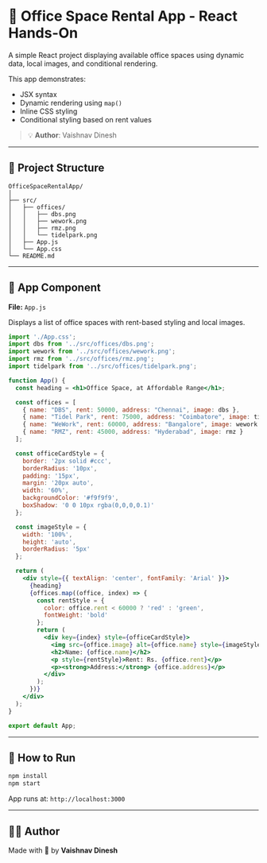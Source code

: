 
# 🏢 Office Space Rental App - React Hands-On

A simple React project displaying available office spaces using dynamic data, local images, and conditional rendering.

This app demonstrates:
- JSX syntax
- Dynamic rendering using `map()`
- Inline CSS styling
- Conditional styling based on rent values

> 💡 **Author**: Vaishnav Dinesh

---

## 📁 Project Structure

```
OfficeSpaceRentalApp/
│
├── src/
│   ├── offices/
│   │   ├── dbs.png
│   │   ├── wework.png
│   │   ├── rmz.png
│   │   └── tidelpark.png
│   ├── App.js
│   └── App.css
└── README.md
```

---

## 🔹 App Component

**File:** `App.js`

Displays a list of office spaces with rent-based styling and local images.

```jsx
import './App.css';
import dbs from '../src/offices/dbs.png';
import wework from '../src/offices/wework.png';
import rmz from '../src/offices/rmz.png';
import tidelpark from '../src/offices/tidelpark.png';

function App() {
  const heading = <h1>Office Space, at Affordable Range</h1>;

  const offices = [
    { name: "DBS", rent: 50000, address: "Chennai", image: dbs },
    { name: "Tidel Park", rent: 75000, address: "Coimbatore", image: tidelpark },
    { name: "WeWork", rent: 60000, address: "Bangalore", image: wework },
    { name: "RMZ", rent: 45000, address: "Hyderabad", image: rmz }
  ];

  const officeCardStyle = {
    border: '2px solid #ccc',
    borderRadius: '10px',
    padding: '15px',
    margin: '20px auto',
    width: '60%',
    backgroundColor: '#f9f9f9',
    boxShadow: '0 0 10px rgba(0,0,0,0.1)'
  };

  const imageStyle = {
    width: '100%',
    height: 'auto',
    borderRadius: '5px'
  };

  return (
    <div style={{ textAlign: 'center', fontFamily: 'Arial' }}>
      {heading}
      {offices.map((office, index) => {
        const rentStyle = {
          color: office.rent < 60000 ? 'red' : 'green',
          fontWeight: 'bold'
        };
        return (
          <div key={index} style={officeCardStyle}>
            <img src={office.image} alt={office.name} style={imageStyle} />
            <h2>Name: {office.name}</h2>
            <p style={rentStyle}>Rent: Rs. {office.rent}</p>
            <p><strong>Address:</strong> {office.address}</p>
          </div>
        );
      })}
    </div>
  );
}

export default App;
```

---

## 🚀 How to Run

```bash
npm install
npm start
```

App runs at: `http://localhost:3000`

---

## 👨‍💻 Author

Made with 💼 by **Vaishnav Dinesh**
